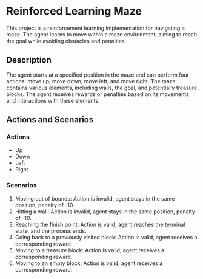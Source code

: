 # Reinforced Learning Maze

This project is a reinforcement learning implementation for navigating a maze. The agent learns to move within a maze environment, aiming to reach the goal while avoiding obstacles and penalties.

## Description
The agent starts at a specified position in the maze and can perform four actions: move up, move down, move left, and move right. The maze contains various elements, including walls, the goal, and potentially treasure blocks. The agent receives rewards or penalties based on its movements and interactions with these elements.

## Actions and Scenarios
### Actions
+ Up
+ Down
+ Left
+ Right

### Scenarios
1. Moving out of bounds: Action is invalid, agent stays in the same position, penalty of -10.
2. Hitting a wall: Action is invalid, agent stays in the same position, penalty of -10.
3. Reaching the finish point: Action is valid, agent reaches the terminal state, and the process ends.
4. Going back to a previously visited block: Action is valid, agent receives a corresponding reward.
5. Moving to a treasure block: Action is valid, agent receives a corresponding reward.
6. Moving to an empty block: Action is valid, agent receives a corresponding reward.